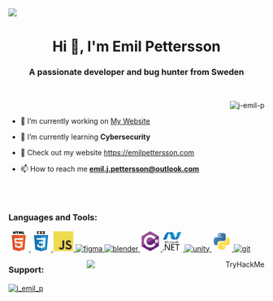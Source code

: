 <img src="https://capsule-render.vercel.app/api?type=waving&color=0:0e518f,100:8f319a&height=300&section=header&text=Emil%20Pettersson&fontSize=90&fontColor=f2f2f2"/>

<h1 align="center">Hi 👋, I'm Emil Pettersson</h1>
<h3 align="center">A passionate developer and bug hunter from Sweden</h3>
<br>
<p align="right">&nbsp;<img align="right" src="https://github-readme-stats.vercel.app/api?username=j-emil-p&show_icons=true&locale=en&hide_rank=true&theme=tokyonight&hide_border=true&hide=stars&include_all_commits=true" alt="j-emil-p" /></p>

- 🔭 I’m currently working on [My Website](https://emilpettersson.com/)
  
- 🌱 I’m currently learning **Cybersecurity**

- 📝 Check out my website https://emilpettersson.com

- 📫 How to reach me **emil.j.pettersson@outlook.com**



<br><br>
<h3 align="left">Languages and Tools:</h3>
<p align="left"> <a href="https://en.wikipedia.org/wiki/HTML" target="_blank" rel="noreferrer"> <img src="https://raw.githubusercontent.com/devicons/devicon/master/icons/html5/html5-original-wordmark.svg" alt="html5" width="40" height="40"/> </a> <a href="https://en.wikipedia.org/wiki/CSS" target="_blank" rel="noreferrer"> <img src="https://raw.githubusercontent.com/devicons/devicon/master/icons/css3/css3-original-wordmark.svg" alt="css3" width="40" height="40"/> </a> <a href="https://en.wikipedia.org/wiki/JavaScript" target="_blank" rel="noreferrer"> <img src="https://raw.githubusercontent.com/devicons/devicon/master/icons/javascript/javascript-original.svg" alt="javascript" width="40" height="40"/> </a> <a href="https://www.figma.com/" target="_blank" rel="noreferrer"> <img src="https://www.vectorlogo.zone/logos/figma/figma-icon.svg" alt="figma" width="40" height="40"/> </a> <a href="https://www.blender.org/" target="_blank" rel="noreferrer"> <img src="https://download.blender.org/branding/community/blender_community_badge_white.svg" alt="blender" width="40" height="40"/> </a> <a href="https://en.wikipedia.org/wiki/C_Sharp_(programming_language)" target="_blank" rel="noreferrer"> <img src="https://raw.githubusercontent.com/devicons/devicon/master/icons/csharp/csharp-original.svg" alt="csharp" width="40" height="40"/> </a> <a href="https://dotnet.microsoft.com/" target="_blank" rel="noreferrer"> <img src="https://raw.githubusercontent.com/devicons/devicon/master/icons/dot-net/dot-net-original-wordmark.svg" alt="dotnet" width="40" height="40"/> </a><a href="https://unity.com/" target="_blank" rel="noreferrer"> <img src="https://www.vectorlogo.zone/logos/unity3d/unity3d-icon.svg" alt="unity" width="40" height="40"/> </a> <a href="https://www.python.org" target="_blank" rel="noreferrer"> <img src="https://raw.githubusercontent.com/devicons/devicon/master/icons/python/python-original.svg" alt="python" width="40" height="40"/> </a> <a href="https://git-scm.com/" target="_blank" rel="noreferrer"> <img src="https://www.vectorlogo.zone/logos/git-scm/git-scm-icon.svg" alt="git" width="40" height="40"/> </a> </p>

<a href="https://tryhackme.com/r/p/emilpettersson" target="_blank" align="right"> <img src="https://tryhackme-badges.s3.amazonaws.com/emilpettersson.png" alt="TryHackMe" align="right" width="350"/> </a>

<h3 align="left">Support:</h3>
<p><a href="https://www.buymeacoffee.com/j_emil_p"> <img align="center" src="https://cdn.buymeacoffee.com/buttons/v2/default-yellow.png" height="50" width="210" alt="j_emil_p" /></a></p><br><br>
